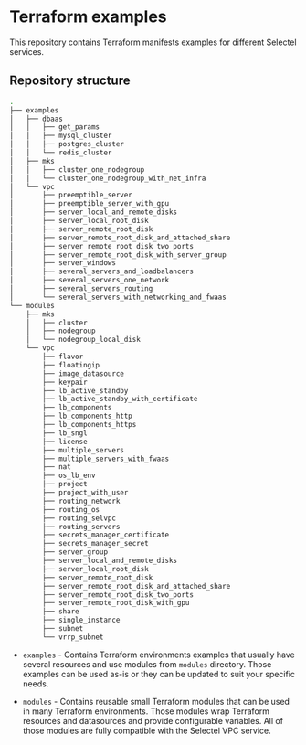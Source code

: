 # Terraform examples

This repository contains Terraform manifests examples for different Selectel
services.

## Repository structure

```bash
.
├── examples
│   ├── dbaas
│   │   ├── get_params
│   │   ├── mysql_cluster
│   │   ├── postgres_cluster
│   │   └── redis_cluster
│   ├── mks
│   │   ├── cluster_one_nodegroup
│   │   └── cluster_one_nodegroup_with_net_infra
│   └── vpc
│       ├── preemptible_server
│       ├── preemptible_server_with_gpu
│       ├── server_local_and_remote_disks
│       ├── server_local_root_disk
│       ├── server_remote_root_disk
│       ├── server_remote_root_disk_and_attached_share
│       ├── server_remote_root_disk_two_ports
│       ├── server_remote_root_disk_with_server_group
│       ├── server_windows
│       ├── several_servers_and_loadbalancers
│       ├── several_servers_one_network
│       ├── several_servers_routing
│       └── several_servers_with_networking_and_fwaas
└── modules
    ├── mks
    │   ├── cluster
    │   ├── nodegroup
    │   └── nodegroup_local_disk
    └── vpc
        ├── flavor
        ├── floatingip
        ├── image_datasource
        ├── keypair
        ├── lb_active_standby
        ├── lb_active_standby_with_certificate
        ├── lb_components
        ├── lb_components_http
        ├── lb_components_https
        ├── lb_sngl
        ├── license
        ├── multiple_servers
        ├── multiple_servers_with_fwaas
        ├── nat
        ├── os_lb_env
        ├── project
        ├── project_with_user
        ├── routing_network
        ├── routing_os
        ├── routing_selvpc
        ├── routing_servers
        ├── secrets_manager_certificate
        ├── secrets_manager_secret
        ├── server_group
        ├── server_local_and_remote_disks
        ├── server_local_root_disk
        ├── server_remote_root_disk
        ├── server_remote_root_disk_and_attached_share
        ├── server_remote_root_disk_two_ports
        ├── server_remote_root_disk_with_gpu
        ├── share
        ├── single_instance
        ├── subnet
        └── vrrp_subnet
```

  * `examples` - Contains Terraform environments examples that usually have
  several resources and use modules from `modules` directory.
  Those examples can be used as-is or they can be updated to suit your specific
  needs.

  * `modules` - Contains reusable small Terraform modules that can be used in
  many Terraform environments.
  Those modules wrap Terraform resources and datasources and provide
  configurable variables.
  All of those modules are fully compatible with the Selectel VPC service.
